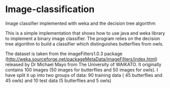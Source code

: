 # Image-classification
Image classifier implemented with weka and the decision tree algorithm

This is a simple implementation that shows how to use java and weka library to implement a binary image classifier. 
The program relies on the decision tree algorithm to build a classifier which distinguishes butterflies from owls.

The dataset is taken from the imageFilters1.0.3 package (http://weka.sourceforge.net/packageMetaData/imageFilters/index.html) released by Dr Michael Mayo from The University of WAIKATO. It originally contains 100 images 
(50 images for butterflies and 50 images for owls). I have split it up into two groups of data: 90 training data ( 45 butterflies and 45 owls) and
10 test data (5 butterflies and 5 owls)
